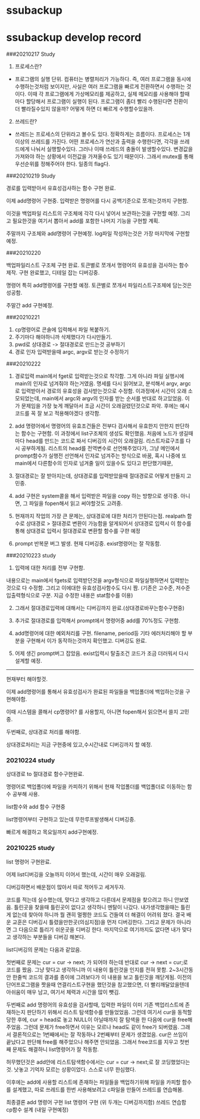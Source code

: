# ssubackup

# ssubackup develop record

###20210217 Study

1. 프로세스란?
- 프로그램의 실행 단위. 컴퓨터는 병렬처리가 가능하다. 즉, 여러 프로그램을 동시에 수행하는것처럼 보이지만, 사실은 여러 프로그램을 빠르게 전환하면서 수행하는 것이다. 이때 각 프로그램에게 가상메모리를 제공하고, 실제 메모리를 사용해야 할때마다 할당해서 프로그램이 실행이 된다. 
프로그램이 좀더 빨리 수행된다면 전환이 더 빨라질수있지 않을까? 어떻게 하면 더 빠르게 수행할수있을까. 

2. 쓰레드란?
- 쓰레드는 프로세스의 단위라고 볼수도 있다. 정확하게는 흐름이다. 프로세스는 1개이상의 쓰레드를 가진다. 어떤 프로세스가 연산과 출력을 수행한다면, 각각을 쓰레드에게 나눠서 실행할수있다. 그러나 이때 쓰레드의 충돌이 발생할수있다. 변경값을 가져와야 하는 상황에서 이전값을 가져올수도 있기 때문이다. 그래서 mutex를 통해 우선순위를 정해주어야 한다. 일종의 flag다.


###20210219 Study


경로를 입력받아서 유효성검사하는 함수 구현 완료.

이제 add명령어 구현중. 입력받은 명령어를 다시 공백기준으로 쪼개는것까지 구현함.

이것을 백업파일 리스트의 구조체에 각각 다시 넣어서 보관하는것을 구현할 예정.
그리고 필요한것을 여기서 뽑아서 add를 포함한 나머지 기능을 구현할 계획.

주말까지 구조체와 add명령어 구현예정. log파일 작성하는것은 가장 마지막에 구현할예정.


###20210220


백업파일리스트 구조체 구현 완료. 토큰별로 쪼개서 명령어의 유효성을 검사하는 함수 제작. 구현 완료했고, 디테일 잡는 디버깅중.

명령어 특히 add명령어를 구현할 예정. 토큰별로 쪼개서 파일리스트구조체에 담는것은 성공함.

주말간 add 구현예정.



###20210221

1. cp명령어로 콘솔에 입력해서 파일 복붙하기. 
2. 주기마다 해야하니까 삭제했다가 다시만들기.
3. pwd로 상대경로 -> 절대경로로 만드는것 공부하기
4. 경로 인자 입력받을때 argc, argv로 받는것 수정하기



###20210222

1. 경로입력 main에서 fget로 입력받는것으로 착각함. 그게 아니라 파일 실행시에  main의 인자로 넘겨줘야 하는거였음. 명세를 다시 읽어보고, 분석해서
argv, argc로 입력받아서 경로의 유효성을 검사받는것으로 수정함. 이과정에서 시간이 오래 소모되었는데, main에서 argc와 argv의 인자를 받는 순서를 반대로 하고있었음. 이가 문제임을 가장 늦게 깨달아서 조금 시간이 오래걸렸던것으로 파악. 후에는 예시 코드를 꼭 잘 보고 적용해야겠다 생각함.

2. add 명령어에서 명령어의 유효조건들은 전부다 검사해서 유효한지 안한지 판단하는 함수는 구현함. 이 과정에서 list구조체의 생성도 확인했음. 처음에 노드가 생길때마다 head를 만드는 코드로 짜서 디버깅의 시간이 오래걸림. 리스트자료구조를 다시 공부하게됨.  리스트의 head를 전역변수로 선언해주었다가,  그냥 메인에서 prompt함수가 실행전 선언해서 인자로 넘겨주는 방식으로 바꿈, 혹시 나중에 또 main에서 다른함수의 인자로 넘겨줄 일이 있을수도 있다고 판단했기때문,

3. 절대경로는 잘 받아지는데, 상대경로를 입력받았을때 절대경로로 어떻게 만들지 고민중.

4. add 구현은 system콜을 해서 입력받은 파일을 copy 하는 방향으로 생각중. 아니면, 그 파일을 fopen해서 읽고 써야할것도 고려중.

5. 현재까지 작업의 가장 큰 문제는, 상대경로에 대한 처리가 안된다는점. 
realpath 함수로 상대경로 > 절대경로 변환이 가능함을 알게되어서 상대경로 입력시 이 함수를 통해 상대경로 입력시 절대경로로 변환할 함수를 구햔 예정

6. prompt 반복문 버그 발생. 현재 디버깅중. exist명령어는 잘 작동함.


###20210223 study

1. 입력에 대한 처리를 전부 구현함. 

내용으로는 main에서 fgets로 입력받던것을 argv형식으로 파일실행하면서 입력받는것으로 다 수정함. 그리고 이에대한 유효성검사함수도 다시 짬. (기존은 고수준, 저수준입출력형식으로 구분. 지금 수정한 내용은 stat함수를 이용)

2. 그래서 절대경로입력에 대해서는 디버깅까지 완료.(상대경로바꾸는함수구현중)

3. 추가로 절대경로를 입력해서 prompt에서 명령어중 add를 70%정도 구현함.

4. add명령어에 대한 예외처리를 구현. filename, period등 기타 에러처리해야 할 부분을 구현해서 이가 동작하는것까지 확인했고. 디버깅도 완료.

5. 어제 생긴 prompt버그 잡았음. exist입력시 탈출조건 코드가 조금 더러워서 다시 설계할 예정.

---------------

현재부터 해야할것. 

이제 add명령어를 통해서 유효성검사가 완료된 파일들을 백업폴더에 백업하는것을 구현해야함. 

이때 시스템을 콜해서 cp명령어? 를 사용할지, 아니면 fopen해서 읽으면서 쓸지 고민중.


두번째로, 상대경로 처리를 해야함. 

상대경로처리는 지금 구현중에 있고,수시간내로 디버깅까지 할 예정.



### 20210224 study

상대경로 to 절대경로 함수구현완료.

명령어로 백업폴더에 파일을 카피하기 위해서 현재 작업폴더를 백업폴더로 이동하는 함수 공부해 사용.

list함수와 add 함수 구현중 

list명령어부터 구현하고 있는데 무한루프발생해서 디버깅중. 

빠르게 해결하고 목요일까지 add구현예정.


### 20210225 study 

list 명령어 구현완료.

어제 list디버깅을 오늘까지 이어서 했는데, 시간이 매우 오래걸림. 

디버깅하면서 배운점이 많아서 따로 적어두고 세겨두자.

코드를 적는데 실수했는데, 맞다고 생각하고 다른데서 문제점을 찾으려고 하니 안보였음. 
틀린곳을 찾을때 틀린곳이 없다고 생각하니 멘탈이 나갔다. 내가생각했을때는 틀린게 없는데 찾아야 하니까 뭘 괜히 멀쩡한 코드도 건들여 더 해결이 어려워 졌다. 결국 배운 교훈은 디버깅시 틀렸을만한곳(의심지점)을 먼저 디버깅한다. 그리고 문제가 아니라면 그 다음으로 틀리기 쉬운곳을 디버깅 한다. 마지막으로 여기까지도 없다면 내가 맞다고 생각하는 부분들을 디버깅 해본다. 

list디버깅의 문제는 다음과 같았음.

첫번째로 문제는 cur = cur -> next; 가 되어야 하는데 반대로 cur -> next = cur;로 코드를 짰음. 그냥 맞다고 생각하니까 이 내용이 틀린것을 인지를 전혀 못함. 2~3시간동안 한줄씩 코드의 결과를 종이에 그려보다가 이 내용을 보고 틀린것을 깨닫게됨. 이전의 단어프로그램을 짯을때 연결리스트구현을 했던것을 참고했으면, 더 빨리깨달았을텐데 아쉬움이 매우 남고, 여기서 체력과 시간을 많이 뺏김.

두번째로 add 명령어의 유효성을 검사할때, 입력한 파일이 이미 기존 백업리스트에 존재하는지 판단하기 위해서 리스트 탐색함수를 만들었었음. 그런데 여기서 cur을 동적할당한 후에, cur = head로 놓고 NULL이 아닐때까지 잘 탐색을 한 다음에 cur을 free해주었음. 그런데 문제가 free하면서 이유는 모르나 head도 같이 free가 되버렸음. 그래서 결론적으로는 1번째에서는 잘 작동하나 2번째부터 문제가 생겼었음. cur은 쓰임이 끝났다고 판단해 free를 해주었으나 해주면 안되었음. 그래서 free코드를 지우고 첫번째 문제도 해결하니 list명령어가 잘 작동함.

허무했던것은 add안에 리스트탐색함수에서는 cur = cur -> next;로 잘 코딩했었다는것. 낫놓고 기억자 모르는 상황이었다. 스스로 너무 한심했다.


이후에는 add에 사용할 리스트에 존재하는 파일들을 백업하기위해 파일을 카피할 함수를 설계했고, 따로 쓰레드를 한번 사용해보려고 c파일을 만들어 쓰레드를 연습해봄. 

최종결론
add 명령어 구현
list 명령어 구현
(위 두개는 디버깅까지함)
쓰레드 연습함
cp함수 설계 (내일 구현예정)


